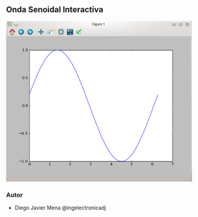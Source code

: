 ## Onda Senoidal Interactiva
![grafo3](https://github.com/ingelectronicadj/FisicaConPython/blob/master/Fisica/OndaSenoidal/salidaGrafica.png?raw=true "grafo3")


### Autor 
* Diego Javier Mena @ingelectronicadj 
